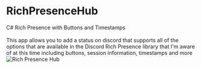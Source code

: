 # RichPresenceHub
C# Rich Presence with Buttons and Timestamps</br></br>
This app allows you to add a status on discord that supports all of the options that are available in the Discord Rich Presence library that I'm aware of at this time including buttons, session information, timestamps and more
<img src="https://cdn.discordapp.com/attachments/1082533384502382674/1106073924720152616/image.png" alt="Rich Presence Hub">
